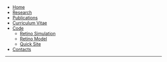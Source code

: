 <!-- docs/_sidebar.md -->

* [Home](/)
* [Research](/pages/research/README.md)
* [Publications](/pages/publications/README.md "")
* [Curriculum Vitae](/pages/CV_Benvenuti.pdf ':ignore')
* [Code](/pages/projects.md)
  * [Retino Simulation](/pages/RetinoProj/Simulation.md)
  * [Retino Model](/pages/RetinoModel.md)
  * [Quick Site](/pages/Develope_site.md)
* [Contacts](/pages/contacts.md)

---
<!--* Optical Imaging </br>
* [Projects](/pages/projects.md)

  * [Retinotopy](/RetinoProj/README.md)
  * [Decoding](decoding.md)
  * [Ort Decoding](https://github.com/giacomox/OrtDiscrimination/blob/master/README.md)


* Site
  * [Developer](/Develope_site.md)


   * [Vasculature segmentation](https://gitlab.com/nicstrisc/B-COSFIRE-MATLAB) -->
